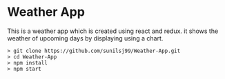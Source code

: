 # Weather App

This is a weather app which is created using react and redux. it shows the weather of upcoming days by displaying using a chart.



```
> git clone https://github.com/sunilsj99/Weather-App.git
> cd Weather-App
> npm install
> npm start
```

